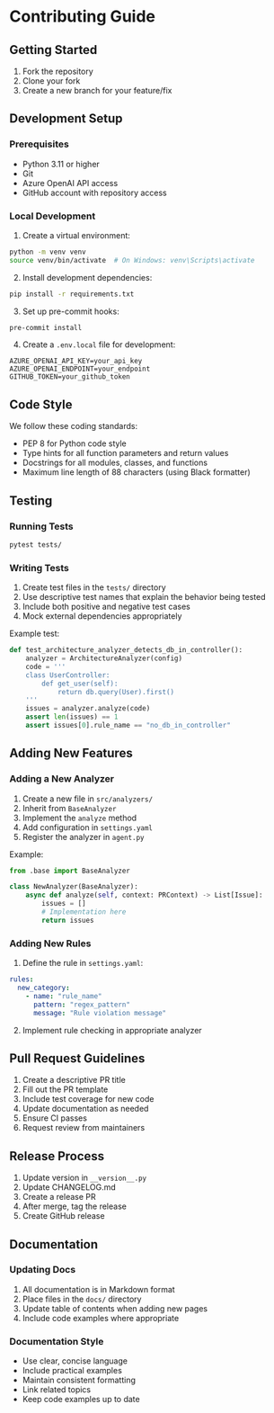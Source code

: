 # Contributing Guide

## Getting Started

1. Fork the repository
2. Clone your fork
3. Create a new branch for your feature/fix

## Development Setup

### Prerequisites

- Python 3.11 or higher
- Git
- Azure OpenAI API access
- GitHub account with repository access

### Local Development

1. Create a virtual environment:
```bash
python -m venv venv
source venv/bin/activate  # On Windows: venv\Scripts\activate
```

2. Install development dependencies:
```bash
pip install -r requirements.txt
```

3. Set up pre-commit hooks:
```bash
pre-commit install
```

4. Create a `.env.local` file for development:
```env
AZURE_OPENAI_API_KEY=your_api_key
AZURE_OPENAI_ENDPOINT=your_endpoint
GITHUB_TOKEN=your_github_token
```

## Code Style

We follow these coding standards:
- PEP 8 for Python code style
- Type hints for all function parameters and return values
- Docstrings for all modules, classes, and functions
- Maximum line length of 88 characters (using Black formatter)

## Testing

### Running Tests

```bash
pytest tests/
```

### Writing Tests

1. Create test files in the `tests/` directory
2. Use descriptive test names that explain the behavior being tested
3. Include both positive and negative test cases
4. Mock external dependencies appropriately

Example test:
```python
def test_architecture_analyzer_detects_db_in_controller():
    analyzer = ArchitectureAnalyzer(config)
    code = '''
    class UserController:
        def get_user(self):
            return db.query(User).first()
    '''
    issues = analyzer.analyze(code)
    assert len(issues) == 1
    assert issues[0].rule_name == "no_db_in_controller"
```

## Adding New Features

### Adding a New Analyzer

1. Create a new file in `src/analyzers/`
2. Inherit from `BaseAnalyzer`
3. Implement the `analyze` method
4. Add configuration in `settings.yaml`
5. Register the analyzer in `agent.py`

Example:
```python
from .base import BaseAnalyzer

class NewAnalyzer(BaseAnalyzer):
    async def analyze(self, context: PRContext) -> List[Issue]:
        issues = []
        # Implementation here
        return issues
```

### Adding New Rules

1. Define the rule in `settings.yaml`:
```yaml
rules:
  new_category:
    - name: "rule_name"
      pattern: "regex_pattern"
      message: "Rule violation message"
```

2. Implement rule checking in appropriate analyzer

## Pull Request Guidelines

1. Create a descriptive PR title
2. Fill out the PR template
3. Include test coverage for new code
4. Update documentation as needed
5. Ensure CI passes
6. Request review from maintainers

## Release Process

1. Update version in `__version__.py`
2. Update CHANGELOG.md
3. Create a release PR
4. After merge, tag the release
5. Create GitHub release

## Documentation

### Updating Docs

1. All documentation is in Markdown format
2. Place files in the `docs/` directory
3. Update table of contents when adding new pages
4. Include code examples where appropriate

### Documentation Style

- Use clear, concise language
- Include practical examples
- Maintain consistent formatting
- Link related topics
- Keep code examples up to date
